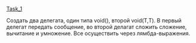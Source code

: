[Task_1](https://github.com/nomadpyn/CSharp_Lessons/tree/master/11.%20Lambda%20%26%20LINQ/Task_1)

 Создать два делегата, один типа void(), второй void(T,T). В первый делегат передать сообщение, во второй делагат сложить сложение, вычитание и умножение. Все осуществить через лямбда-выражения.